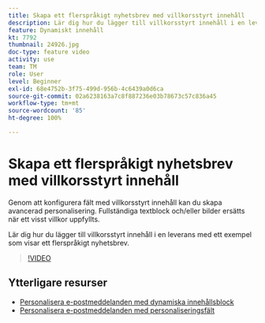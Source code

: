 ```yaml
---
title: Skapa ett flerspråkigt nyhetsbrev med villkorsstyrt innehåll
description: Lär dig hur du lägger till villkorsstyrt innehåll i en leverans med ett exempel som visar ett flerspråkigt nyhetsbrev.
feature: Dynamiskt innehåll
kt: 7792
thumbnail: 24926.jpg
doc-type: feature video
activity: use
team: TM
role: User
level: Beginner
exl-id: 68e4752b-3f75-499d-956b-4c6439a0d6ca
source-git-commit: 02a6238163a7c8f887236e03b78673c57c836a45
workflow-type: tm+mt
source-wordcount: '85'
ht-degree: 100%

---
```


# Skapa ett flerspråkigt nyhetsbrev med villkorsstyrt innehåll

Genom att konfigurera fält med villkorsstyrt innehåll kan du skapa avancerad personalisering. Fullständiga textblock och/eller bilder ersätts när ett visst villkor uppfyllts.

Lär dig hur du lägger till villkorsstyrt innehåll i en leverans med ett exempel som visar ett flerspråkigt nyhetsbrev.

>[!VIDEO](https://video.tv.adobe.com/v/24926?quality=12)

## Ytterligare resurser

* [Personalisera e-postmeddelanden med dynamiska innehållsblock](/help/content-creation/personalize-using-dynamic-content-blocks.md)
* [Personalisera e-postmeddelanden med personaliseringsfält](/help/content-creation/personalize-emails-using-personalization-fields.md)
